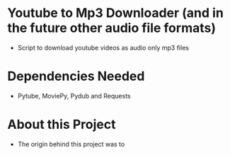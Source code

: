 # Youtube to Mp3 Downloader (and in the future other audio file formats)
* Script to download youtube videos as audio only mp3 files

# Dependencies Needed
* Pytube, MoviePy, Pydub and Requests

# About this Project
* The origin behind this project was to 